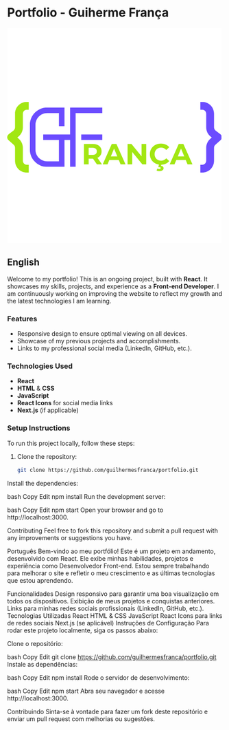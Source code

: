 # Portfolio - Guiherme França

![Logo](/public/logo.png)

## English

Welcome to my portfolio! This is an ongoing project, built with **React**. It showcases my skills, projects, and experience as a **Front-end Developer**. I am continuously working on improving the website to reflect my growth and the latest technologies I am learning.

### Features
- Responsive design to ensure optimal viewing on all devices.
- Showcase of my previous projects and accomplishments.
- Links to my professional social media (LinkedIn, GitHub, etc.).

### Technologies Used
- **React**
- **HTML** & **CSS**
- **JavaScript**
- **React Icons** for social media links
- **Next.js** (if applicable)

### Setup Instructions

To run this project locally, follow these steps:

1. Clone the repository:
   ```bash
   git clone https://github.com/guilhermesfranca/portfolio.git
Install the dependencies:

bash
Copy
Edit
npm install
Run the development server:

bash
Copy
Edit
npm start
Open your browser and go to http://localhost:3000.

Contributing
Feel free to fork this repository and submit a pull request with any improvements or suggestions you have.

Português
Bem-vindo ao meu portfólio! Este é um projeto em andamento, desenvolvido com React. Ele exibe minhas habilidades, projetos e experiência como Desenvolvedor Front-end. Estou sempre trabalhando para melhorar o site e refletir o meu crescimento e as últimas tecnologias que estou aprendendo.

Funcionalidades
Design responsivo para garantir uma boa visualização em todos os dispositivos.
Exibição de meus projetos e conquistas anteriores.
Links para minhas redes sociais profissionais (LinkedIn, GitHub, etc.).
Tecnologias Utilizadas
React
HTML & CSS
JavaScript
React Icons para links de redes sociais
Next.js (se aplicável)
Instruções de Configuração
Para rodar este projeto localmente, siga os passos abaixo:

Clone o repositório:

bash
Copy
Edit
git clone https://github.com/guilhermesfranca/portfolio.git
Instale as dependências:

bash
Copy
Edit
npm install
Rode o servidor de desenvolvimento:

bash
Copy
Edit
npm start
Abra seu navegador e acesse http://localhost:3000.

Contribuindo
Sinta-se à vontade para fazer um fork deste repositório e enviar um pull request com melhorias ou sugestões.
